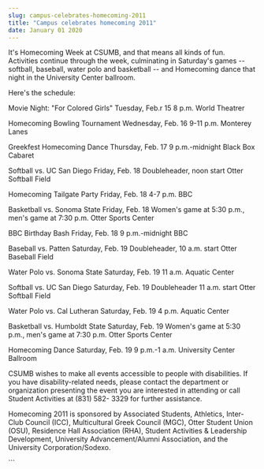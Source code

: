 ```yaml
---
slug: campus-celebrates-homecoming-2011
title: "Campus celebrates homecoming 2011"
date: January 01 2020
---
```


 
<p></p>
<p></p>
<p></p>
<p></p>
<p></p>
<p>
  It's Homecoming Week at CSUMB, and that means all kinds of fun. Activities
  continue through the week, culminating in Saturday's games -- softball,
  baseball, water polo and basketball -- and Homecoming dance that night in the
  University Center ballroom.
</p>
<p>Here's the schedule:</p>
<p>Movie Night: "For Colored Girls" Tuesday, Feb.r 15 8 p.m. World Theatrer</p>
<p>Homecoming Bowling Tournament Wednesday, Feb. 16 9-11 p.m. Monterey Lanes</p>
<p>
  Greekfest Homecoming Dance Thursday, Feb. 17 9 p.m.-midnight Black Box Cabaret
</p>
<p>
  Softball vs. UC San Diego Friday, Feb. 18 Doubleheader, noon start Otter
  Softball Field
</p>
<p>Homecoming Tailgate Party Friday, Feb. 18 4-7 p.m. BBC</p>
<p>
  Basketball vs. Sonoma State Friday, Feb. 18 Women's game at 5:30 p.m., men's
  game at 7:30 p.m. Otter Sports Center
</p>
<p>BBC Birthday Bash Friday, Feb. 18 9 p.m.-midnight BBC</p>
<p>
  Baseball vs. Patten Saturday, Feb. 19 Doubleheader, 10 a.m. start Otter
  Baseball Field
</p>
<p>Water Polo vs. Sonoma State Saturday, Feb. 19 11 a.m. Aquatic Center</p>
<p>
  Softball vs. UC San Diego Saturday, Feb. 19 Doubleheader 11 a.m. start Otter
  Softball Field
</p>
<p>Water Polo vs. Cal Lutheran Saturday, Feb. 19 4 p.m. Aquatic Center</p>
<p>
  Basketball vs. Humboldt State Saturday, Feb. 19 Women's game at 5:30 p.m.,
  men's game at 7:30 p.m. Otter Sports Center
</p>
<p>
  Homecoming Dance Saturday, Feb. 19 9 p.m.-1 a.m. University Center Ballroom
</p>
<p>
  CSUMB wishes to make all events accessible to people with disabilities. If you
  have disability-related needs, please contact the department or organization
  presenting the event you are interested in attending or call Student
  Activities at (831) 582- 3329 for further assistance.
</p>
<p>
  Homecoming 2011 is sponsored by Associated Students, Athletics, Inter-Club
  Council (ICC), Multicultural Greek Council (MGC), Otter Student Union (OSU),
  Residence Hall Association (RHA), Student Activities &amp; Leadership
  Development, University Advancement/Alumni Association, and the University
  Corporation/Sodexo.
</p>
```
